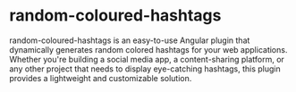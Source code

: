# random-coloured-hashtags
random-coloured-hashtags is an easy-to-use Angular plugin that dynamically generates random colored hashtags for your web applications. Whether you're building a social media app, a content-sharing platform, or any other project that needs to display eye-catching hashtags, this plugin provides a lightweight and customizable solution.
